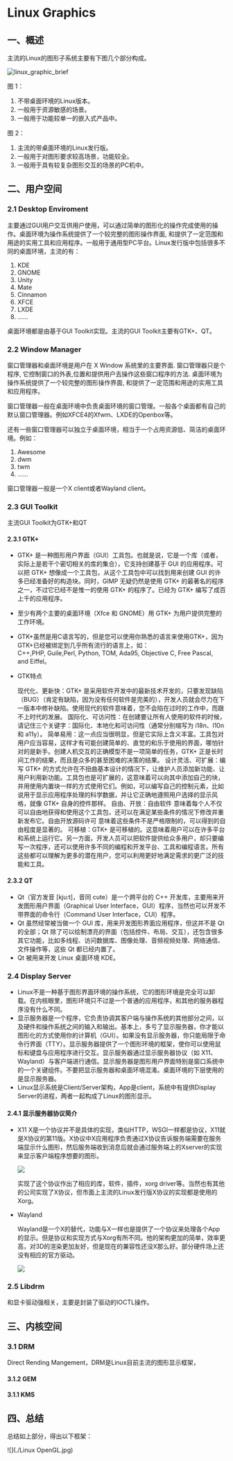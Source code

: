 # Linux Graphics

## 一、概述

主流的Linux的图形子系统主要有下图几个部分构成。

![linux_graphic_brief](./Linux_graphic_brief.jpg)

图 1：

1. 不带桌面环境的Linux版本。
2. 一般用于资源敏感的场景。
3. 一般用于功能较单一的嵌入式产品中。

图 2：

1. 主流的带桌面环境的Linux发行版。
2. 一般用于对图形要求较高场景，功能较全。
3. 一般用于具有较复杂图形交互的场景的PC机中。


## 二、用户空间

### 2.1 Desktop Enviroment

主要通过GUI用户交互供用户使用，可以通过简单的图形化的操作完成使用的操作。桌面环境为操作系统提供了一个较完整的图形操作界面, 和提供了一定范围和用途的实用工具和应用程序。一般用于通用型PC平台。Linux发行版中包括很多不同的桌面环境，主流的有：

1. KDE
2. GNOME
3. Unity
4. Mate
5. Cinnamon
6. XFCE
7. LXDE
8. ......

桌面环境都是由基于GUI Toolkit实现。主流的GUI Toolkit主要有GTK+、QT。

### 2.2 Window Manager

窗口管理器和桌面环境是用户在 X Window 系统里的主要界面. 窗口管理器只是个程序, 它控制窗口的外表,位置和提供用户去操作这些窗口程序的方法. 桌面环境为操作系统提供了一个较完整的图形操作界面, 和提供了一定范围和用途的实用工具和应用程序。

窗口管理器一般在桌面环境中负责桌面环境的窗口管理。一般各个桌面都有自己的默认窗口管理器。例如XFCE4的Xfwm、LXDE的Openbox等。

还有一些窗口管理器可以独立于桌面环境，相当于一个占用资源低、简洁的桌面环境。例如：
1. Awesome
2. dwm
3. twm
4. ......

窗口管理器一般是一个X client或者Wayland client。

### 2.3 GUI Toolkit

主流GUI Toolkit为GTK+和QT

#### 2.3.1 GTK+

- GTK+ 是一种图形用户界面（GUI）工具包。也就是说，它是一个库（或者，实际上是若干个密切相关的库的集合），它支持创建基于 GUI 的应用程序。可以把 GTK+ 想像成一个工具包，从这个工具包中可以找到用来创建 GUI 的许多已经准备好的构造块。同时，GIMP 无疑仍然是使用 GTK+ 的最著名的程序之一，不过它已经不是惟一的使用 GTK+ 的程序了。已经为 GTK+ 编写了成百上千的应用程序。

- 至少有两个主要的桌面环境（Xfce 和 GNOME）用 GTK+ 为用户提供完整的工作环境。

- GTK+虽然是用C语言写的，但是您可以使用你熟悉的语言来使用GTK+，因为GTK+已经被绑定到几乎所有流行的语言上，如：C++,PHP, Guile,Perl, Python, TOM, Ada95, Objective C, Free Pascal, and Eiffel。

- GTK特点

  现代化、更新快：GTK+ 是采用软件开发中的最新技术开发的，只要发现缺陷（BUG）（肯定有缺陷，因为没有任何软件是完美的），开发人员就会尽力在下一版本中修补缺陷。使用现代的软件意味着，您不会陷在过时的工作中，而跟不上时代的发展。
  国际化、可访问性：在创建要让所有人使用的软件的时候，请记住三个关键字：国际化、本地化和可访问性（通常分别缩写为 i18n、l10n 和 a11y）。
  简单易用：这一点应当很明显，但是它实际上含义丰富。工具包对用户应当容易，这样才有可能创建简单的、直觉的和乐于使用的界面，哪怕针对的是新手。创建人机交互的正确模型不是一项简单的任务，GTK+ 正是长时间工作的结果，而且是众多的甚至困难的决策的结果。
  设计灵活、可扩展：编写 GTK+ 的方式允许在不扭曲基本设计的情况下，让维护人员添加新功能、让用户利用新功能。工具包也是可扩展的，这意味着可以向其中添加自己的块，并用使用内置块一样的方式使用它们。例如，可以编写自己的控制元素，比如说用于显示应用程序处理的科学数据，并让它正确地遵照用户选择的显示风格，就像 GTK+ 自身的控件那样。
  自由、开放：自由软件 意味着每个人不仅可以自由地获得和使用这个工具包，还可以在满足某些条件的情况下修改并重新发布它。自由开放源码许可 意味着这些条件不是严格限制的，可以得到的自由程度是显著的。
  可移植：GTK+ 是可移植的。这意味着用户可以在许多平台和系统上运行它。另一方面，开发人员可以把软件提供给众多用户，却只要编写一次程序，还可以使用许多不同的编程和开发平台、工具和编程语言。所有这些都可以理解为更多的潜在用户，您可以利用更好地满足需求的更广泛的技能和工具。

#### 2.3.2 QT

- Qt（官方发音 [kju:t]，音同 cute）是一个跨平台的 C++ 开发库，主要用来开发图形用户界面（Graphical User Interface，GUI）程序，当然也可以开发不带界面的命令行（Command User Interface，CUI）程序。
- Qt 虽然经常被当做一个 GUI 库，用来开发图形界面应用程序，但这并不是 Qt 的全部；Qt 除了可以绘制漂亮的界面（包括控件、布局、交互），还包含很多其它功能，比如多线程、访问数据库、图像处理、音频视频处理、网络通信、文件操作等，这些 Qt 都已经内置了。
- Qt 被用来开发 Linux 桌面环境 KDE。

### 2.4 Display Server

- Linux不是一种基于图形界面环境的操作系统，它的图形环境是完全可以卸载。在内核眼里，图形环境只不过是一个普通的应用程序，和其他的服务器程序没有什么不同。
- 显示服务器是一个程序，它负责协调其客户端与操作系统的其他部分之间，以及硬件和操作系统之间的输入和输出。基本上，多亏了显示服务器，你才能以图形化的方式使用你的计算机（GUI）。如果没有显示服务器，你只能局限于命令行界面（TTY）。显示服务器提供了一个图形环境的框架，使你可以使用鼠标和键盘与应用程序进行交互。显示服务器通过显示服务器协议（如 X11、Wayland）与客户端进行通信。显示服务器是图形用户界面特别是窗口系统中的一个关键组件。不要把显示服务器和桌面环境混淆。桌面环境的下层使用的是显示服务器。
- Linux显示系统是Client/Server架构，App是client，系统中有提供Display Server的进程，两者一起构成了Linux的图形显示。

#### 2.4.1 显示服务器协议简介

- X11
  X是一个协议并不是具体的实现，类似HTTP，WSGI一样都是协议，X11就是X协议的第11版。X协议中X应用程序负责通过X协议告诉服务端需要在服务端显示什么图形，然后服务端收到消息后就会通过服务端上的Xserver的实现来显示客户端程序想要的图形。
  
  
  
  ![](./x11.jpg)

  [Xorg]: https://www.x.org/wiki/

  实现了这个协议作出了相应的库，软件，插件，xorg driver等。当然也有其他的公司实现了X协议，但市面上主流的Linux发行版X协议的实现都是使用的Xorg。
  
- Wayland

  Wayland是一个X的替代，功能与X一样也是提供了一个协议来处理各个App的显示。但是协议和实现方式与Xorg有所不同。他的架构更加的简单，效率更高，对3D的渲染更加友好，但是现在的兼容性还没X那么好。部分硬件场上还没有相应的官方驱动。
  
  ![](./wayland.jpg)

### 2.5 Libdrm

和显卡驱动强相关，主要是封装了驱动的IOCTL操作。

## 三、内核空间

### 3.1 DRM

Direct Rending Mangement，DRM是Linux目前主流的图形显示框架，

#### 3.1.2 GEM

#### 3.1.1 KMS



## 四、总结
总结如上部分，得出以下框架：

![](./Linux OpenGL.jpg)

